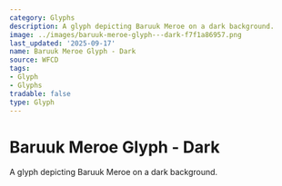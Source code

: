 ```yaml
---
category: Glyphs
description: A glyph depicting Baruuk Meroe on a dark background.
image: ../images/baruuk-meroe-glyph---dark-f7f1a86957.png
last_updated: '2025-09-17'
name: Baruuk Meroe Glyph - Dark
source: WFCD
tags:
- Glyph
- Glyphs
tradable: false
type: Glyph
---
```


# Baruuk Meroe Glyph - Dark

A glyph depicting Baruuk Meroe on a dark background.

